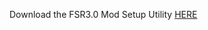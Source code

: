 Download the FSR3.0 Mod Setup Utility [HERE](https://www.mediafire.com/file/dn4klcem152l9rq/FSR3.rar/file)
